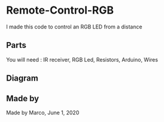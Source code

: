 # Remote-Control-RGB
I made this code to control an RGB LED from a distance

## Parts
You will need :
IR receiver,
RGB Led,
Resistors,
Arduino,
Wires

## Diagram


## Made by
Made by Marco, June 1, 2020
